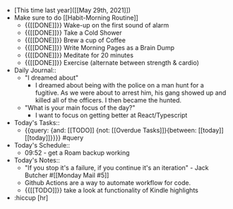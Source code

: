 - [This time last year]([[May 29th, 2021]])
- Make sure to do [[Habit-Morning Routine]]
    - {{[[DONE]]}} Wake-up on the first sound of alarm
    - {{[[DONE]]}} Take a Cold Shower
    - {{[[DONE]]}} Brew a cup of Coffee
    - {{[[DONE]]}} Write Morning Pages as a Brain Dump
    - {{[[DONE]]}} Meditate for 20 minutes
    - {{[[DONE]]}} Exercise (alternate between strength & cardio)
- Daily Journal::
    - "I dreamed about"
        - I dreamed about being with the police on a man hunt for a fugitive. As we were about to arrest him, his gang showed up and killed all of the officers. I then became the hunted.
    - "What is your main focus of the day?"
        - I want to focus on getting better at React/Typescript
- Today's Tasks::
    - {{query: {and: [[TODO]] {not: [[Overdue Tasks]]}{between: [[today]] [[today]]}}}} #query
- Today's Schedule::
    - 09:52 - get a Roam backup working
- Today's Notes::
    - "If you stop it's a failure, if you continue it's an iteration" - Jack Butcher  #[[Monday Mail #5]]
    - Github Actions are a way to automate workflow for code.
    - {{[[TODO]]}} take a look at functionality of Kindle highlights
- :hiccup [hr]
